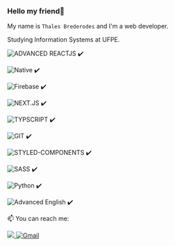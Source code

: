 ### Hello my friend👋
My name is `Thales Brederodes` and I'm a web developer.

Studying Information Systems at UFPE.

    

![ADVANCED REACTJS](https://img.shields.io/badge/-ReactJS-black?logo=react&logoColor=61DAFB&logoWidth=50&style=for-the-badge) ✔️  

![Native](https://img.shields.io/badge/-REACT%20NATIVE-black?logo=react&logoColor=61DAFB&logoWidth=50&style=for-the-badge) ✔️  


![Firebase](https://img.shields.io/badge/-FIREBASE-FFF?logo=firebase&logoColor=FFCA28&logoWidth=50&style=for-the-badge) ✔️  



![NEXT.JS](https://img.shields.io/badge/-Next.JS-000000?logo=next.js&logoColor=white&logoWidth=50&style=for-the-badge) ✔️  

![TYPSCRIPT](https://img.shields.io/badge/typescript%20-%23007ACC.svg?&style=for-the-badge&logo=typescript&logoColor=white&logoWidth=50&style=for-the-badge) ✔️  

![GIT](https://img.shields.io/badge/Git-F05032?style=for-the-badge&logo=git&logoColor=white&logoWidth=50&style=for-the-badge) ✔️  

![STYLED-COMPONENTS](https://img.shields.io/badge/Styled%20Components-E387C9?style=for-the-badge&logo=styled-components&logoColor=white&logoWidth=50&style=for-the-badge) ✔️  

![SASS](https://img.shields.io/badge/SASS%20-hotpink.svg?&style=for-the-badge&logo=SASS&logoColor=white&logoWidth=50&style=for-the-badge) ✔️  

![Python](https://img.shields.io/badge/-Python-FFF?logo=python&logoColor=3776AB&logoWidth=50&style=for-the-badge) ✔️  

![Advanced English](https://img.shields.io/badge/-Advanced%20English-00C7B7?&logoWidth=5&style=for-the-badge0) ✔️  



📫 You can reach me:

<a href="https://www.linkedin.com/in/thalesbmc/" alt="Linkedin" target="_blank">
    <img src="https://img.shields.io/badge/LinkedIn-0077B5?style=for-the-badge&logo=linkedin&logoColor=white&style=flat" />
</a>

 <a href="mailto:thalesbmc@gmail.com" alt="Gmail" target="_blank">
   <img alt="Gmail" src="https://img.shields.io/badge/Gmail-D14836?style=for-the-badge&logo=gmail&logoColor=white&style=flat" />
</a>


<!--
**ThalesBMC/ThalesBMC** is a ✨ _special_ ✨ repository because its `README.md` (this file) appears on your GitHub profile.

Here are some ideas to get you started:

- 🔭 I’m currently working on ...
- 🌱 I’m currently learning ...
- 👯 I’m looking to collaborate on ...
- 🤔 I’m looking for help with ...
- 💬 Ask me about ...
- 📫 How to reach me: ...
- 😄 Pronouns: ...
- ⚡ Fun fact: ...
-->
